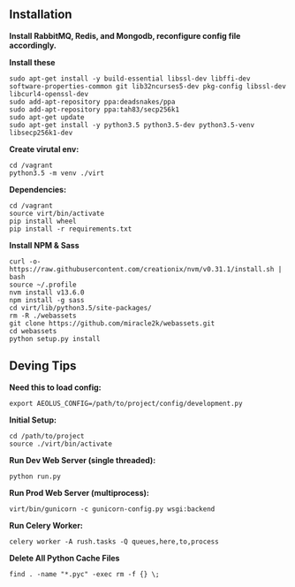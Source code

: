 Installation
-----
**Install RabbitMQ, Redis, and Mongodb, reconfigure config file accordingly.**

**Install these**
```
sudo apt-get install -y build-essential libssl-dev libffi-dev software-properties-common git lib32ncurses5-dev pkg-config libssl-dev libcurl4-openssl-dev
sudo add-apt-repository ppa:deadsnakes/ppa
sudo add-apt-repository ppa:tah83/secp256k1
sudo apt-get update
sudo apt-get install -y python3.5 python3.5-dev python3.5-venv libsecp256k1-dev
```

**Create virutal env:**
```
cd /vagrant
python3.5 -m venv ./virt
```

**Dependencies:**
```
cd /vagrant
source virt/bin/activate
pip install wheel
pip install -r requirements.txt
```

**Install NPM & Sass**
```
curl -o- https://raw.githubusercontent.com/creationix/nvm/v0.31.1/install.sh | bash
source ~/.profile
nvm install v13.6.0
npm install -g sass
cd virt/lib/python3.5/site-packages/
rm -R ./webassets
git clone https://github.com/miracle2k/webassets.git
cd webassets
python setup.py install
```

Deving Tips
-----
**Need this to load config:**
```
export AEOLUS_CONFIG=/path/to/project/config/development.py
```

**Initial Setup:**
``` 
cd /path/to/project
source ./virt/bin/activate
```

**Run Dev Web Server (single threaded):**
``` 
python run.py
```

**Run Prod Web Server (multiprocess):**
``` 
virt/bin/gunicorn -c gunicorn-config.py wsgi:backend
```

**Run Celery Worker:**
```
celery worker -A rush.tasks -Q queues,here,to,process
```

**Delete All Python Cache Files**
```
find . -name "*.pyc" -exec rm -f {} \;
```